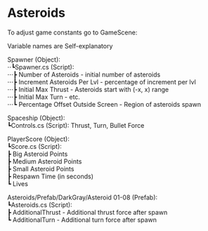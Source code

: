 # Asteroids
  
To adjust game constants go to GameScene:  
  
Variable names are Self-explanatory  
  
Spawner (Object):  
⋅⋅┗Spawner.cs (Script):  
⋅⋅⋅┣ Number of Asteroids - initial number of asteroids  
⋅⋅⋅┣ Increment Asteroids Per Lvl - percentage of increment per lvl  
⋅⋅⋅┣ Initial Max Thrust - Asteroids start with (-x, x) range  
⋅⋅⋅┣ Initial Max Turn - etc.  
⋅⋅⋅┗ Percentage Offset Outside Screen - Region of asteroids spawn  
  
Spaceship (Object):  
┗Controls.cs (Script): Thrust, Turn, Bullet Force  
  
PlayerScore (Object):  
  ┗Score.cs (Script):  
    ┣ Big Asteroid Points  
    ┣ Medium Asteroid Points  
    ┣ Small Asteroid Points  
    ┣ Respawn Time (in seconds)  
    ┗ Lives  
    
  Asteroids/Prefab/DarkGray/Asteroid 01-08 (Prefab):  
  ┗Asteroids.cs (Script):  
    ┣ AdditionalThrust - Additional thrust force after spawn  
    ┗ AdditionalTurn - Additional turn force after spawn  
